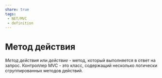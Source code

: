 ```yaml
---
share: true
tags:
 - NET/MVC
 - definition
---
```

# Метод действия
*Метод действия* или *действие* - метод, который выполняется в ответ на запрос. Контроллер MVC - это класс, содержащий несколько логически сгруппированных методов действий.